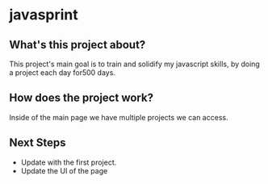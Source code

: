# javasprint

## What's this project about?
This project's main goal is to train and solidify my javascript skills, by doing a project each day for500 days.

## How does the project work?
Inside of the main page we have multiple projects we can access.

## Next Steps
- Update with the first project.<br>
- Update the UI of the page